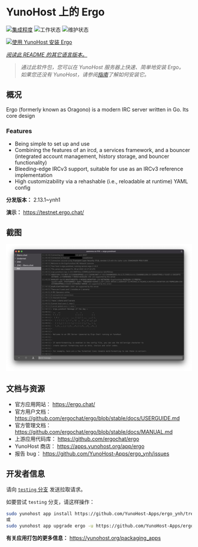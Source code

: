 <!--
注意：此 README 由 <https://github.com/YunoHost/apps/tree/master/tools/readme_generator> 自动生成
请勿手动编辑。
-->

# YunoHost 上的 Ergo

[![集成程度](https://dash.yunohost.org/integration/ergo.svg)](https://dash.yunohost.org/appci/app/ergo) ![工作状态](https://ci-apps.yunohost.org/ci/badges/ergo.status.svg) ![维护状态](https://ci-apps.yunohost.org/ci/badges/ergo.maintain.svg)

[![使用 YunoHost 安装 Ergo](https://install-app.yunohost.org/install-with-yunohost.svg)](https://install-app.yunohost.org/?app=ergo)

*[阅读此 README 的其它语言版本。](./ALL_README.md)*

> *通过此软件包，您可以在 YunoHost 服务器上快速、简单地安装 Ergo。*  
> *如果您还没有 YunoHost，请参阅[指南](https://yunohost.org/install)了解如何安装它。*

## 概况

Ergo (formerly known as Oragono) is a modern IRC server written in Go. Its core design 

### Features

- Being simple to set up and use
- Combining the features of an ircd, a services framework, and a bouncer (integrated account management, history storage, and bouncer functionality)
- Bleeding-edge IRCv3 support, suitable for use as an IRCv3 reference implementation
- High customizability via a rehashable (i.e., reloadable at runtime) YAML config



**分发版本：** 2.13.1~ynh1

**演示：** <https://testnet.ergo.chat/>

## 截图

![Ergo 的截图](./doc/screenshots/textual.jpg)

## 文档与资源

- 官方应用网站： <https://ergo.chat/>
- 官方用户文档： <https://github.com/ergochat/ergo/blob/stable/docs/USERGUIDE.md>
- 官方管理文档： <https://github.com/ergochat/ergo/blob/stable/docs/MANUAL.md>
- 上游应用代码库： <https://github.com/ergochat/ergo>
- YunoHost 商店： <https://apps.yunohost.org/app/ergo>
- 报告 bug： <https://github.com/YunoHost-Apps/ergo_ynh/issues>

## 开发者信息

请向 [`testing` 分支](https://github.com/YunoHost-Apps/ergo_ynh/tree/testing) 发送拉取请求。

如要尝试 `testing` 分支，请这样操作：

```bash
sudo yunohost app install https://github.com/YunoHost-Apps/ergo_ynh/tree/testing --debug
或
sudo yunohost app upgrade ergo -u https://github.com/YunoHost-Apps/ergo_ynh/tree/testing --debug
```

**有关应用打包的更多信息：** <https://yunohost.org/packaging_apps>
